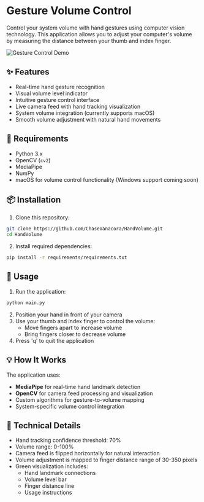 # Gesture Volume Control

Control your system volume with hand gestures using computer vision technology. This application allows you to adjust your computer's volume by measuring the distance between your thumb and index finger.

![Gesture Control Demo](https://your-demo-gif-here.gif)

## ✨ Features

- Real-time hand gesture recognition
- Visual volume level indicator
- Intuitive gesture control interface
- Live camera feed with hand tracking visualization
- System volume integration (currently supports macOS)
- Smooth volume adjustment with natural hand movements

## 🔧 Requirements

- Python 3.x
- OpenCV (`cv2`)
- MediaPipe
- NumPy
- macOS for volume control functionality (Windows support coming soon)

## 📦 Installation

1. Clone this repository:
```bash
git clone https://github.com/ChaseVanacora/HandVolume.git
cd HandVolume
```

2. Install required dependencies:
```bash
pip install -r requirements/requirements.txt
```

## 🚀 Usage

1. Run the application:
```bash
python main.py
```

2. Position your hand in front of your camera
3. Use your thumb and index finger to control the volume:
   - Move fingers apart to increase volume
   - Bring fingers closer to decrease volume
4. Press 'q' to quit the application

## 💡 How It Works

The application uses:
- **MediaPipe** for real-time hand landmark detection
- **OpenCV** for camera feed processing and visualization
- Custom algorithms for gesture-to-volume mapping
- System-specific volume control integration

## 🎯 Technical Details

- Hand tracking confidence threshold: 70%
- Volume range: 0-100%
- Camera feed is flipped horizontally for natural interaction
- Volume adjustment is mapped to finger distance range of 30-350 pixels
- Green visualization includes:
  - Hand landmark connections
  - Volume level bar
  - Finger distance line
  - Usage instructions

